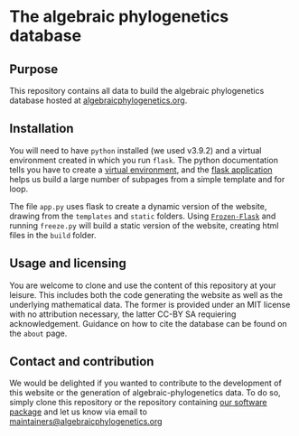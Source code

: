 # The algebraic phylogenetics database

## Purpose
This repository contains all data to build the algebraic phylogenetics database hosted at [algebraicphylogenetics.org](https://www.algebraicphylogenetics.org). 

## Installation
You will need to have `python` installed (we used v3.9.2) and a virtual environment created in which you run `flask`. The python documentation tells you have to create a [virtual environment](https://docs.python.org/3/library/venv.html), and the [flask application](https://flask.palletsprojects.com/en/stable) helps us build a large number of subpages from a simple template and for loop.

The file `app.py` uses flask to create a dynamic version of the website, drawing from the `templates` and `static` folders. Using [`Frozen-Flask`](https://pypi.org/project/Frozen-Flask) and running `freeze.py` will build a static version of the website, creating html files in the `build` folder.

## Usage and licensing

You are welcome to clone and use the content of this repository at your leisure. This includes both the code generating the website as well as the underlying mathematical data. The former is provided under an MIT license with no attribution necessary, the latter CC-BY SA requiering acknowledgement. Guidance on how to cite the database can be found on the `about` page.

## Contact and contribution

We would be delighted if you wanted to contribute to the development of this website or the generation of algebraic-phylogenetics data. To do so, simply clone this repository or the repository containing [our software package](https://github.com/bkholler/Oscar.jl) and let us know via email to <maintainers@algebraicphylogenetics.org>

